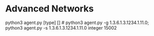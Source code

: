 # Advanced Networks
python3 agent.py <request-type> <MIB-oid> [type] [<new-value>] # python3 agent.py -g 1.3.6.1.3.1234.1.11.0; python3 agent.py -s 1.3.6.1.3.1234.1.11.0 integer 15002
